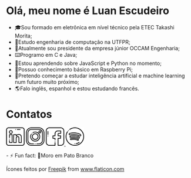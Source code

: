 <h1> Olá, meu nome é Luan Escudeiro </h1>
<ul>
    <li>🎓Sou formado em eletrônica em nível técnico pela ETEC Takashi Morita;</li>
    <li>🏫Estudo engenharia de computação na UTFPR;</li>
    <li>🏢Atualmente sou presidente da empresa júnior OCCAM Engenharia;</li>
    <li>⌨️Programo em C e Java;</li>
    <li>📖Estou aprendendo sobre JavaScript e Python no momento;</li>
    <li>🍒Possuo conhecimento básico em Raspberry Pi;</li>
    <li>🤖Pretendo começar a estudar inteligência artificial e machine learning num futuro muito próximo;</li>
    <li>🌎Falo inglês, espanhol e estou estudando francês.</li>
</ul>

<h1>Contatos</h1>
<p>
    <a href="https://www.linkedin.com/in/luanescudeiro/"><img src="https://github.com/Luan-Escudeiro/Luan-Escudeiro/blob/master/002-linkedin.png" width="50px" height="50px"/></a>
    <a href="https://www.instagram.com/luan_escudeiro/"><img src="https://github.com/Luan-Escudeiro/Luan-Escudeiro/blob/master/060-instagram.png" width="50px" height="50px"/></a>
    <a href="https://www.facebook.com/luan.escudeiro"><img src="https://github.com/Luan-Escudeiro/Luan-Escudeiro/blob/master/049-facebook.png" width="50px" height="50px"/>     </a>
    <a href"https://open.spotify.com/user/12146738787?si=DMehMLiVTTeGXCSjvGi1Wg"><img src="https://github.com/Luan-Escudeiro/Luan-Escudeiro/blob/master/057-spotify.png" width="50px" height="50px"/></a>
</p>

<p>- ⚡ Fun fact: 🦆Moro em Pato Branco</p>

Ícones feitos por <a href="https://www.flaticon.com/br/autores/freepik" title="Freepik">Freepik</a> from <a href="https://www.flaticon.com/br/" title="Flaticon"> www.flaticon.com</a>
